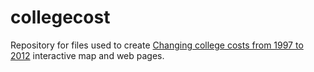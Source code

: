 # collegecost

Repository for files used to create [Changing college costs from 1997 to 2012](http://btskinner.me/collegecost) interactive map and web pages.